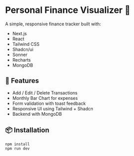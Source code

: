 # Personal Finance Visualizer 💸

A simple, responsive finance tracker built with:
- Next.js
- React
- Tailwind CSS
- Shadcn/ui
- Sonner
- Recharts
- MongoDB

## 🚀 Features

- Add / Edit / Delete Transactions
- Monthly Bar Chart for expenses
- Form validation with toast feedback
- Responsive UI using Tailwind + Shadcn
- Backend with MongoDB

## 📦 Installation

```bash
npm install
npm run dev
